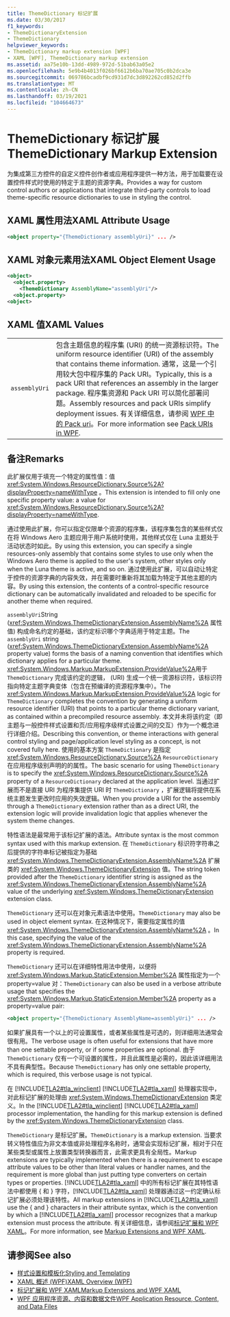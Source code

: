 ```yaml
---
title: ThemeDictionary 标记扩展
ms.date: 03/30/2017
f1_keywords:
- ThemeDictionaryExtension
- ThemeDictionary
helpviewer_keywords:
- ThemeDictionary markup extension [WPF]
- XAML [WPF], ThemeDictionary markup extension
ms.assetid: aa75e10b-13dd-4989-972d-51bab63a05e2
ms.openlocfilehash: 5e9b4b4013f026bf6612b6ba70ae705c0b2dca3e
ms.sourcegitcommit: 069786bcadbf9cd931d7dc3d892262cd852d2ffb
ms.translationtype: MT
ms.contentlocale: zh-CN
ms.lasthandoff: 03/19/2021
ms.locfileid: "104664673"
---
```

# <a name="themedictionary-markup-extension"></a><span data-ttu-id="1e92c-102">ThemeDictionary 标记扩展</span><span class="sxs-lookup"><span data-stu-id="1e92c-102">ThemeDictionary Markup Extension</span></span>
<span data-ttu-id="1e92c-103">为集成第三方控件的自定义控件创作者或应用程序提供一种方法，用于加载要在设置控件样式时使用的特定于主题的资源字典。</span><span class="sxs-lookup"><span data-stu-id="1e92c-103">Provides a way for custom control authors or applications that integrate third-party controls to load theme-specific resource dictionaries to use in styling the control.</span></span>  
  
## <a name="xaml-attribute-usage"></a><span data-ttu-id="1e92c-104">XAML 属性用法</span><span class="sxs-lookup"><span data-stu-id="1e92c-104">XAML Attribute Usage</span></span>  
  
```xml  
<object property="{ThemeDictionary assemblyUri}" ... />  
```  
  
## <a name="xaml-object-element-usage"></a><span data-ttu-id="1e92c-105">XAML 对象元素用法</span><span class="sxs-lookup"><span data-stu-id="1e92c-105">XAML Object Element Usage</span></span>  
  
```xml  
<object>  
  <object.property>  
    <ThemeDictionary AssemblyName="assemblyUri"/>  
  <object.property>  
<object>  
```  
  
## <a name="xaml-values"></a><span data-ttu-id="1e92c-106">XAML 值</span><span class="sxs-lookup"><span data-stu-id="1e92c-106">XAML Values</span></span>  
  
|||  
|-|-|  
|`assemblyUri`|<span data-ttu-id="1e92c-107">包含主题信息的程序集 (URI) 的统一资源标识符。</span><span class="sxs-lookup"><span data-stu-id="1e92c-107">The uniform resource identifier (URI) of the assembly that contains theme information.</span></span> <span data-ttu-id="1e92c-108">通常，这是一个引用较大包中程序集的 Pack URI。</span><span class="sxs-lookup"><span data-stu-id="1e92c-108">Typically, this is a pack URI that references an assembly in the larger package.</span></span> <span data-ttu-id="1e92c-109">程序集资源和 Pack URI 可以简化部署问题。</span><span class="sxs-lookup"><span data-stu-id="1e92c-109">Assembly resources and pack URIs simplify deployment issues.</span></span> <span data-ttu-id="1e92c-110">有关详细信息，请参阅 [WPF 中的 Pack uri](../app-development/pack-uris-in-wpf.md)。</span><span class="sxs-lookup"><span data-stu-id="1e92c-110">For more information see [Pack URIs in WPF](../app-development/pack-uris-in-wpf.md).</span></span>|  
  
## <a name="remarks"></a><span data-ttu-id="1e92c-111">备注</span><span class="sxs-lookup"><span data-stu-id="1e92c-111">Remarks</span></span>  
 <span data-ttu-id="1e92c-112">此扩展仅用于填充一个特定的属性值：值 <xref:System.Windows.ResourceDictionary.Source%2A?displayProperty=nameWithType> 。</span><span class="sxs-lookup"><span data-stu-id="1e92c-112">This extension is intended to fill only one specific property value: a value for <xref:System.Windows.ResourceDictionary.Source%2A?displayProperty=nameWithType>.</span></span>  
  
 <span data-ttu-id="1e92c-113">通过使用此扩展，你可以指定仅限单个资源的程序集，该程序集包含的某些样式仅在将 Windows Aero 主题应用于用户系统时使用，其他样式仅在 Luna 主题处于活动状态时如此。</span><span class="sxs-lookup"><span data-stu-id="1e92c-113">By using this extension, you can specify a single resources-only assembly that contains some styles to use only when the Windows Aero theme is applied to the user's system, other styles only when the Luna theme is active, and so on.</span></span> <span data-ttu-id="1e92c-114">通过使用此扩展，可以自动让特定于控件的资源字典的内容失效，并在需要时重新将其加载为特定于其他主题的内容。</span><span class="sxs-lookup"><span data-stu-id="1e92c-114">By using this extension, the contents of a control-specific resource dictionary can be automatically invalidated and reloaded to be specific for another theme when required.</span></span>  
  
 <span data-ttu-id="1e92c-115">`assemblyUri`String (<xref:System.Windows.ThemeDictionaryExtension.AssemblyName%2A> 属性值) 构成命名约定的基础，该约定标识哪个字典适用于特定主题。</span><span class="sxs-lookup"><span data-stu-id="1e92c-115">The `assemblyUri` string (<xref:System.Windows.ThemeDictionaryExtension.AssemblyName%2A> property value) forms the basis of a naming convention that identifies which dictionary applies for a particular theme.</span></span> <span data-ttu-id="1e92c-116"><xref:System.Windows.Markup.MarkupExtension.ProvideValue%2A>用于 `ThemeDictionary` 完成该约定的逻辑， (URI) 生成一个统一资源标识符，该标识符指向特定主题字典变体（包含在预编译的资源程序集中）。</span><span class="sxs-lookup"><span data-stu-id="1e92c-116">The <xref:System.Windows.Markup.MarkupExtension.ProvideValue%2A> logic for `ThemeDictionary` completes the convention by generating a uniform resource identifier (URI) that points to a particular theme dictionary variant, as contained within a precompiled resource assembly.</span></span> <span data-ttu-id="1e92c-117">本文并未将该约定（即主题与一般控件样式设置和页/应用程序级样式设置之间的交互）作为一个概念进行详细介绍。</span><span class="sxs-lookup"><span data-stu-id="1e92c-117">Describing this convention, or theme interactions with general control styling and page/application level styling as a concept, is not covered fully here.</span></span> <span data-ttu-id="1e92c-118">使用的基本方案 `ThemeDictionary` 是指定 <xref:System.Windows.ResourceDictionary.Source%2A> `ResourceDictionary` 在应用程序级别声明的的属性。</span><span class="sxs-lookup"><span data-stu-id="1e92c-118">The basic scenario for using `ThemeDictionary` is to specify the <xref:System.Windows.ResourceDictionary.Source%2A> property of a `ResourceDictionary` declared at the application level.</span></span> <span data-ttu-id="1e92c-119">当通过扩展而不是直接 URI 为程序集提供 URI 时 `ThemeDictionary` ，扩展逻辑将提供在系统主题发生更改时应用的失效逻辑。</span><span class="sxs-lookup"><span data-stu-id="1e92c-119">When you provide a URI for the assembly through a `ThemeDictionary` extension rather than as a direct URI, the extension logic will provide invalidation logic that applies whenever the system theme changes.</span></span>  
  
 <span data-ttu-id="1e92c-120">特性语法是最常用于该标记扩展的语法。</span><span class="sxs-lookup"><span data-stu-id="1e92c-120">Attribute syntax is the most common syntax used with this markup extension.</span></span> <span data-ttu-id="1e92c-121">在 `ThemeDictionary` 标识符字符串之后提供的字符串标记被指定为基础 <xref:System.Windows.ThemeDictionaryExtension.AssemblyName%2A> 扩展类的 <xref:System.Windows.ThemeDictionaryExtension> 值。</span><span class="sxs-lookup"><span data-stu-id="1e92c-121">The string token provided after the `ThemeDictionary` identifier string is assigned as the <xref:System.Windows.ThemeDictionaryExtension.AssemblyName%2A> value of the underlying <xref:System.Windows.ThemeDictionaryExtension> extension class.</span></span>  
  
 <span data-ttu-id="1e92c-122">`ThemeDictionary` 还可以在对象元素语法中使用。</span><span class="sxs-lookup"><span data-stu-id="1e92c-122">`ThemeDictionary` may also be used in object element syntax.</span></span> <span data-ttu-id="1e92c-123">在这种情况下，需要指定属性的值 <xref:System.Windows.ThemeDictionaryExtension.AssemblyName%2A> 。</span><span class="sxs-lookup"><span data-stu-id="1e92c-123">In this case, specifying the value of the <xref:System.Windows.ThemeDictionaryExtension.AssemblyName%2A> property is required.</span></span>  
  
 <span data-ttu-id="1e92c-124">`ThemeDictionary` 还可以在详细特性用法中使用，以便将 <xref:System.Windows.Markup.StaticExtension.Member%2A> 属性指定为一个 property=value 对：</span><span class="sxs-lookup"><span data-stu-id="1e92c-124">`ThemeDictionary` can also be used in a verbose attribute usage that specifies the <xref:System.Windows.Markup.StaticExtension.Member%2A> property as a property=value pair:</span></span>  
  
```xml  
<object property="{ThemeDictionary AssemblyName=assemblyUri}" ... />  
```  
  
 <span data-ttu-id="1e92c-125">如果扩展具有一个以上的可设置属性，或者某些属性是可选的，则详细用法通常会很有用。</span><span class="sxs-lookup"><span data-stu-id="1e92c-125">The verbose usage is often useful for extensions that have more than one settable property, or if some properties are optional.</span></span> <span data-ttu-id="1e92c-126">由于 `ThemeDictionary` 仅有一个可设置的属性，并且此属性是必需的，因此该详细用法不具有典型性。</span><span class="sxs-lookup"><span data-stu-id="1e92c-126">Because `ThemeDictionary` has only one settable property, which is required, this verbose usage is not typical.</span></span>  
  
 <span data-ttu-id="1e92c-127">在 [!INCLUDE[TLA2#tla_winclient](../../../includes/tla2sharptla-winclient-md.md)] [!INCLUDE[TLA2#tla_xaml](../../../includes/tla2sharptla-xaml-md.md)] 处理器实现中，对此标记扩展的处理由 <xref:System.Windows.ThemeDictionaryExtension> 类定义。</span><span class="sxs-lookup"><span data-stu-id="1e92c-127">In the [!INCLUDE[TLA2#tla_winclient](../../../includes/tla2sharptla-winclient-md.md)] [!INCLUDE[TLA2#tla_xaml](../../../includes/tla2sharptla-xaml-md.md)] processor implementation, the handling for this markup extension is defined by the <xref:System.Windows.ThemeDictionaryExtension> class.</span></span>  
  
 <span data-ttu-id="1e92c-128">`ThemeDictionary` 是标记扩展。</span><span class="sxs-lookup"><span data-stu-id="1e92c-128">`ThemeDictionary` is a markup extension.</span></span> <span data-ttu-id="1e92c-129">当要求转义特性值应为非文本值或非处理程序名称时，通常会实现标记扩展，相对于只在某些类型或属性上放置类型转换器而言，此需求更具有全局性。</span><span class="sxs-lookup"><span data-stu-id="1e92c-129">Markup extensions are typically implemented when there is a requirement to escape attribute values to be other than literal values or handler names, and the requirement is more global than just putting type converters on certain types or properties.</span></span> <span data-ttu-id="1e92c-130">[!INCLUDE[TLA2#tla_xaml](../../../includes/tla2sharptla-xaml-md.md)] 中的所有标记扩展在其特性语法中都使用 { 和 } 字符，[!INCLUDE[TLA2#tla_xaml](../../../includes/tla2sharptla-xaml-md.md)] 处理器通过这一约定确认标记扩展必须处理该特性。</span><span class="sxs-lookup"><span data-stu-id="1e92c-130">All markup extensions in [!INCLUDE[TLA2#tla_xaml](../../../includes/tla2sharptla-xaml-md.md)] use the { and } characters in their attribute syntax, which is the convention by which a [!INCLUDE[TLA2#tla_xaml](../../../includes/tla2sharptla-xaml-md.md)] processor recognizes that a markup extension must process the attribute.</span></span> <span data-ttu-id="1e92c-131">有关详细信息，请参阅[标记扩展和 WPF XAML](markup-extensions-and-wpf-xaml.md)。</span><span class="sxs-lookup"><span data-stu-id="1e92c-131">For more information, see [Markup Extensions and WPF XAML](markup-extensions-and-wpf-xaml.md).</span></span>  
  
## <a name="see-also"></a><span data-ttu-id="1e92c-132">请参阅</span><span class="sxs-lookup"><span data-stu-id="1e92c-132">See also</span></span>

- [<span data-ttu-id="1e92c-133">样式设置和模板化</span><span class="sxs-lookup"><span data-stu-id="1e92c-133">Styling and Templating</span></span>](/dotnet/desktop-wpf/fundamentals/styles-templates-overview)
- [<span data-ttu-id="1e92c-134">XAML 概述 (WPF)</span><span class="sxs-lookup"><span data-stu-id="1e92c-134">XAML Overview (WPF)</span></span>](/dotnet/desktop-wpf/fundamentals/xaml)
- [<span data-ttu-id="1e92c-135">标记扩展和 WPF XAML</span><span class="sxs-lookup"><span data-stu-id="1e92c-135">Markup Extensions and WPF XAML</span></span>](markup-extensions-and-wpf-xaml.md)
- [<span data-ttu-id="1e92c-136">WPF 应用程序资源、内容和数据文件</span><span class="sxs-lookup"><span data-stu-id="1e92c-136">WPF Application Resource, Content, and Data Files</span></span>](../app-development/wpf-application-resource-content-and-data-files.md)
